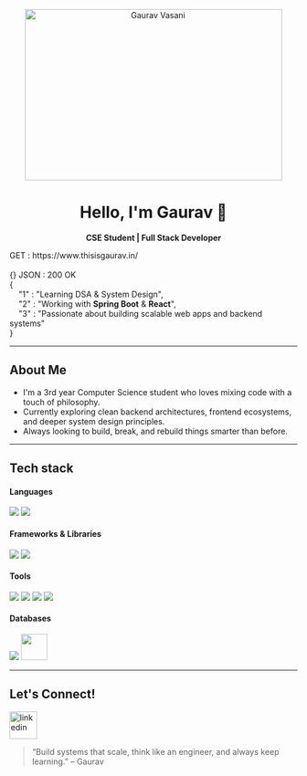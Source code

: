 <p align="center">
  <img alt="Gaurav Vasani" height=300 width=450 src="https://cdn.dribbble.com/userupload/21436944/file/original-3212fe7a869a76063e59d76c39176c45.gif" />
</p>
<h1 align="center">Hello, I'm Gaurav 👋 </h1>
<p align="center">
  <b>CSE Student | Full Stack Developer </b>
</p>

<p align="left">
  GET : https://www.thisisgaurav.in/ <br /><br />
  {} JSON : 200 OK <br />
  {  <br/>
     &nbsp;&nbsp;&nbsp;&nbsp;"1" : "Learning DSA & System Design",  <br/>
     &nbsp;&nbsp;&nbsp;&nbsp;"2" : "Working with <strong>Spring Boot</strong> & <strong>React</strong>", <br/>
     &nbsp;&nbsp;&nbsp;&nbsp;"3" : "Passionate about building scalable web apps and backend systems" <br/>
  }
</p>


---

###  <h2 align="left">About Me</h2>
-  I'm a 3rd year Computer Science student who loves mixing code with a touch of philosophy.
-  Currently exploring clean backend architectures, frontend ecosystems, and deeper system design principles.
-  Always looking to build, break, and rebuild things smarter than before.

---

###  <h2 align="left">Tech stack</h2>

####  Languages
<a href="#"><img src="https://img.icons8.com/fluency/48/java-coffee-cup-logo.png" /></a>
<a href="#"><img src="https://img.icons8.com/fluency/48/javascript.png" /></a>

####  Frameworks & Libraries
<a href="https://spring.io/projects/spring-boot/"><img src="https://img.icons8.com/color/48/spring-logo.png" /></a>
<a href="https://react.dev/"><img src="https://img.icons8.com/color/48/react-native.png" /></a>

####  Tools
<a href="https://git-scm.com/"><img src="https://img.icons8.com/color/48/git.png" /></a>
<a href="https://www.postman.com/"><img src="https://img.icons8.com/external-tal-revivo-color-tal-revivo/48/external-postman-is-the-only-complete-api-development-environment-logo-color-tal-revivo.png" /></a>
<a href="https://code.visualstudio.com/"><img src="https://img.icons8.com/fluency/48/visual-studio-code-2019.png" /></a>
<a href="https://www.jetbrains.com/idea/"><img src="https://img.icons8.com/fluency/48/intellij-idea.png" /></a>

####  Databases
<a href="https://www.mysql.com/"><img src="https://img.icons8.com/color/48/mysql-logo.png" /></a>
<a href="https://www.postgresql.org/"><img src="https://upload.wikimedia.org/wikipedia/commons/thumb/2/29/Postgresql_elephant.svg/800px-Postgresql_elephant.svg.png" height="46" width="46"/></a>

---

###  <h2 align="left">Let's Connect!</h2>

<a href="https://www.linkedin.com/in/ngaurav113/" target="blank"><img width="48" height="48" src="https://img.icons8.com/fluency/48/linkedin.png" alt="linkedin"/></a>

> “Build systems that scale, think like an engineer, and always keep learning.” – Gaurav
